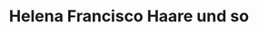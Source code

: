 ---
title: "Helena Francisco Haare und so"
url: /bremen/helena-francisco-haare-und-so/
shop: Friseur
---